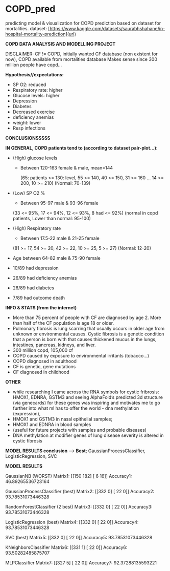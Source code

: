 # COPD_pred
predicting model &amp; visualization for COPD prediction based on dataset for mortalities.
dataset: [https://www.kaggle.com/datasets/saurabhshahane/in-hospital-mortality-prediction](url)

**COPD DATA ANALYSIS AND MODELLING PROJECT**

DISCLAIMER: CF != COPD, initially wanted CF database (non existent for now), COPD available from mortalities database
Makes sense since 300 million people have copd…

**Hypothesis//expectations:**

- SP O2: reduced
- Respiratory rate: higher
- Glucose levels: higher
- Depression
- Diabetes 
- Decreased exercise
- deficiency anemias
- weight: lower
- Resp infections


**CONCLUSIONSSSSS**

**IN GENERAL, COPD patients tend to (according to dataset pair-plot…):**
- (High) glucose levels 
    - Between 120-163 female & male, mean=144

      (65: patients >= 130: level, 55 >= 140, 40 >= 150, 31 >= 160 … 14 >= 200, 10 >= 210)
      (Normal: 70-139)
      
- (Low) SP O2 %
    - Between 95-97 male & 93-96 female
    
    (33 <= 95%, 17 <= 94%, 12 <= 93%, 8 had <= 92%)
    (normal in copd patients, Lower than normal: 95-100)

- (High) Respiratory rate 
    - Between 17.5-22 male & 21-25 female
    
    (81 >= 17, 54 >= 20, 42 >= 22, 10 >= 25, 5 >= 27)
    (Normal: 12-20)

- Age between 64-82 male & 75-90 female
- 10/89 had depression
- 26/89 had deficiency anemias
- 26/89 had diabetes
- 7/89 had outcome death


**INFO & STATS (from the internet)**
- More than 75 percent of people with CF are diagnosed by age 2. More than half of the CF population is age 18 or older.
- Pulmonary fibrosis is lung scarring that usually occurs in older age from unknown or environmental causes. Cystic fibrosis is a genetic condition that a person is born with that causes thickened mucus in the lungs, intestines, pancreas, kidneys, and liver.
- 300 million copd, 105,000 cf
- COPD caused by exposure to environmental irritants (tobacco…)
- COPD diagnosed in adulthood
- CF is genetic, gene mutations
- CF diagnosed in childhood


**OTHER**

- while researching I came across the RNA symbols for cystic fribrosis:
		HMOX1, EDNRA, GSTM3
	and seeing AlphaFold’s predicted 3d structure (via genecards) for these genes was inspiring and motivates me to go further into what ml has to offer the world
		- dna methylation (expression), 
- HMOX1 and GSTM3 in nasal epithelial samples; 
- HMOX1 and EDNRA in blood samples 
- (useful for future projects with samples and probable diseases)
- DNA methylation at modifier genes of lung disease severity is altered in cystic fibrosis









**MODEL RESULTS conclusion** -->
**Best**; GaussianProcessClassifier, LogisticRegression, SVC







**MODEL RESULTS**

GaussianNB (WORST)
Matrix1: 
 [[150 182]
 [  6  16]]
Accuracy1:  46.89265536723164

GaussianProcessClassifier (best)
Matrix2: 
 [[332   0]
 [ 22   0]]
Accuracy2:  93.78531073446328

RandomForestClassifier (2 best)
Matrix3: 
 [[332   0]
 [ 22   0]]
Accuracy3:  93.78531073446328

LogisticRegression (best)
Matrix4: 
 [[332   0]
 [ 22   0]]
Accuracy4:  93.78531073446328

SVC (best)
Matrix5: 
 [[332   0]
 [ 22   0]]
Accuracy5:  93.78531073446328

KNeighborsClassifier
Matrix6: 
 [[331   1]
 [ 22   0]]
Accuracy6:  93.50282485875707

MLPClassifier
Matrix7: 
 [[327   5]
 [ 22   0]]
Accuracy7:  92.37288135593221
